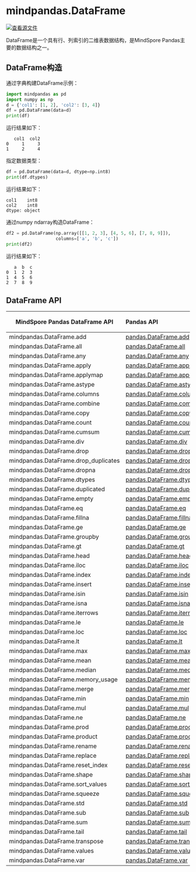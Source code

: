 # mindpandas.DataFrame

[![查看源文件](https://mindspore-website.obs.cn-north-4.myhuaweicloud.com/website-images/master/resource/_static/logo_source.png)](https://gitee.com/mindspore/docs/blob/master/docs/mindpandas/docs/source_zh_cn/mindpandas.DataFrame.md)&nbsp;&nbsp;

DataFrame是一个具有行、列索引的二维表数据结构，是MindSpore Pandas主要的数据结构之一。

## DataFrame构造

通过字典构建DataFrame示例：

```python
import mindpandas as pd
import numpy as np
d = {'col1': [1, 2], 'col2': [3, 4]}
df = pd.DataFrame(data=d)
print(df)
```

运行结果如下：

```text
   col1  col2
0     1     3
1     2     4
```

指定数据类型：

```python
df = pd.DataFrame(data=d, dtype=np.int8)
print(df.dtypes)
```

运行结果如下：

```text
col1    int8
col2    int8
dtype: object
```

通过numpy ndarray构造DataFrame：

```python
df2 = pd.DataFrame(np.array([[1, 2, 3], [4, 5, 6], [7, 8, 9]]),
                   columns=['a', 'b', 'c'])
print(df2)
```

运行结果如下：

```text
   a  b  c
0  1  2  3
1  4  5  6
2  7  8  9
```

## DataFrame API

| MindSpore Pandas DataFrame API             | Pandas API                                                                                                                                                                    | 支持平台 |
|--------------------------------------|:------------------------------------------------------------------------------------------------------------------------------------------------------------------------------|---------------------|
| mindpandas.DataFrame.add             | [pandas.DataFrame.add](https://pandas.pydata.org/pandas-docs/version/1.3.5/reference/api/pandas.DataFrame.add.html#pandas.DataFrame.add)                                      | CPU                 |
| mindpandas.DataFrame.all             | [pandas.DataFrame.all](https://pandas.pydata.org/pandas-docs/version/1.3.5/reference/api/pandas.DataFrame.all.html#pandas.DataFrame.all)                                      | CPU                 |
| mindpandas.DataFrame.any             | [pandas.DataFrame.any](https://pandas.pydata.org/pandas-docs/version/1.3.5/reference/api/pandas.DataFrame.any.html#pandas.DataFrame.any)                                      | CPU                 |
| mindpandas.DataFrame.apply           | [pandas.DataFrame.apply](https://pandas.pydata.org/pandas-docs/version/1.3.5/reference/api/pandas.DataFrame.apply.html#pandas.DataFrame.apply)                                | CPU                 |
| mindpandas.DataFrame.applymap        | [pandas.DataFrame.applymap](https://pandas.pydata.org/pandas-docs/version/1.3.5/reference/api/pandas.DataFrame.applymap.html#pandas.DataFrame.applymap)                       | CPU                 |
| mindpandas.DataFrame.astype          | [pandas.DataFrame.astype](https://pandas.pydata.org/pandas-docs/version/1.3.5/reference/api/pandas.DataFrame.astype.html#pandas.DataFrame.astype)                             | CPU                 |
| mindpandas.DataFrame.columns         | [pandas.DataFrame.columns](https://pandas.pydata.org/pandas-docs/version/1.3.5/reference/api/pandas.DataFrame.columns.html#pandas.DataFrame.columns)                          | CPU                 |
| mindpandas.DataFrame.combine         | [pandas.DataFrame.combine](https://pandas.pydata.org/pandas-docs/version/1.3.5/reference/api/pandas.DataFrame.combine.html#pandas.DataFrame.combine)                          | CPU                 |
| mindpandas.DataFrame.copy            | [pandas.DataFrame.copy](https://pandas.pydata.org/pandas-docs/version/1.3.5/reference/api/pandas.DataFrame.copy.html#pandas.DataFrame.copy)                                   | CPU                 |
| mindpandas.DataFrame.count           | [pandas.DataFrame.count](https://pandas.pydata.org/pandas-docs/version/1.3.5/reference/api/pandas.DataFrame.count.html#pandas.DataFrame.count)                                | CPU                 |
| mindpandas.DataFrame.cumsum          | [pandas.DataFrame.cumsum](https://pandas.pydata.org/pandas-docs/version/1.3.5/reference/api/pandas.DataFrame.cumsum.html#pandas.DataFrame.cumsum)                             | CPU                 |
| mindpandas.DataFrame.div             | [pandas.DataFrame.div](https://pandas.pydata.org/pandas-docs/version/1.3.5/reference/api/pandas.DataFrame.div.html#pandas.DataFrame.div)                                      | CPU                 |
| mindpandas.DataFrame.drop            | [pandas.DataFrame.drop](https://pandas.pydata.org/pandas-docs/version/1.3.5/reference/api/pandas.DataFrame.drop.html#pandas.DataFrame.drop)                                   | CPU                 |
| mindpandas.DataFrame.drop_duplicates | [pandas.DataFrame.drop_duplicates](https://pandas.pydata.org/pandas-docs/version/1.3.5/reference/api/pandas.DataFrame.drop_duplicates.html#pandas.DataFrame.drop_duplicates)  | CPU                 |
| mindpandas.DataFrame.dropna          | [pandas.DataFrame.dropna](https://pandas.pydata.org/pandas-docs/version/1.3.5/reference/api/pandas.DataFrame.dropna.html#pandas.DataFrame.dropna)                             | CPU                 |
| mindpandas.DataFrame.dtypes          | [pandas.DataFrame.dtypes](https://pandas.pydata.org/pandas-docs/version/1.3.5/reference/api/pandas.DataFrame.dtypes.html#pandas.DataFrame.dtypes)                             | CPU                 |
| mindpandas.DataFrame.duplicated      | [pandas.DataFrame.duplicated](https://pandas.pydata.org/pandas-docs/version/1.3.5/reference/api/pandas.DataFrame.duplicated.html#pandas.DataFrame.duplicated)                 | CPU                 |
| mindpandas.DataFrame.empty           | [pandas.DataFrame.empty](https://pandas.pydata.org/pandas-docs/version/1.3.5/reference/api/pandas.DataFrame.empty.html#pandas.DataFrame.empty)                                | CPU                 |
| mindpandas.DataFrame.eq              | [pandas.DataFrame.eq](https://pandas.pydata.org/pandas-docs/version/1.3.5/reference/api/pandas.DataFrame.eq.html#pandas.DataFrame.eq)                                         | CPU                 |
| mindpandas.DataFrame.fillna          | [pandas.DataFrame.fillna](https://pandas.pydata.org/pandas-docs/version/1.3.5/reference/api/pandas.DataFrame.fillna.html#pandas.DataFrame.fillna)                             | CPU                 |
| mindpandas.DataFrame.ge              | [pandas.DataFrame.ge](https://pandas.pydata.org/pandas-docs/version/1.3.5/reference/api/pandas.DataFrame.ge.html#pandas.DataFrame.ge)                                         | CPU                 |
| mindpandas.DataFrame.groupby         | [pandas.DataFrame.groupby](https://pandas.pydata.org/pandas-docs/version/1.3.5/reference/api/pandas.DataFrame.groupby.html#pandas.DataFrame.groupby)                          | CPU                 |
| mindpandas.DataFrame.gt              | [pandas.DataFrame.gt](https://pandas.pydata.org/pandas-docs/version/1.3.5/reference/api/pandas.DataFrame.gt.html#pandas.DataFrame.gt)                                         | CPU                 |
| mindpandas.DataFrame.head            | [pandas.DataFrame.head](https://pandas.pydata.org/pandas-docs/version/1.3.5/reference/api/pandas.DataFrame.head.html#pandas.DataFrame.head)                                   | CPU                 |
| mindpandas.DataFrame.iloc            | [pandas.DataFrame.iloc](https://pandas.pydata.org/pandas-docs/version/1.3.5/reference/api/pandas.DataFrame.iloc.html#pandas.DataFrame.iloc)                                   | CPU                 |
| mindpandas.DataFrame.index           | [pandas.DataFrame.index](https://pandas.pydata.org/pandas-docs/version/1.3.5/reference/api/pandas.DataFrame.index.html#pandas.DataFrame.index)                                | CPU                 |
| mindpandas.DataFrame.insert          | [pandas.DataFrame.insert](https://pandas.pydata.org/pandas-docs/version/1.3.5/reference/api/pandas.DataFrame.insert.html#pandas.DataFrame.insert)                             | CPU                 |
| mindpandas.DataFrame.isin            | [pandas.DataFrame.isin](https://pandas.pydata.org/pandas-docs/version/1.3.5/reference/api/pandas.DataFrame.isin.html#pandas.DataFrame.isin)                                   | CPU                 |
| mindpandas.DataFrame.isna            | [pandas.DataFrame.isna](https://pandas.pydata.org/pandas-docs/version/1.3.5/reference/api/pandas.DataFrame.isna.html#pandas.DataFrame.isna)                                   | CPU                 |
| mindpandas.DataFrame.iterrows        | [pandas.DataFrame.iterrows](https://pandas.pydata.org/pandas-docs/version/1.3.5/reference/api/pandas.DataFrame.iterrows.html#pandas.DataFrame.iterrows)                       | CPU                 |
| mindpandas.DataFrame.le              | [pandas.DataFrame.le](https://pandas.pydata.org/pandas-docs/version/1.3.5/reference/api/pandas.DataFrame.le.html#pandas.DataFrame.le)                                         | CPU                 |
| mindpandas.DataFrame.loc             | [pandas.DataFrame.loc](https://pandas.pydata.org/pandas-docs/version/1.3.5/reference/api/pandas.DataFrame.loc.html#pandas.DataFrame.loc)                                      | CPU                 |
| mindpandas.DataFrame.lt              | [pandas.DataFrame.lt](https://pandas.pydata.org/pandas-docs/version/1.3.5/reference/api/pandas.DataFrame.lt.html#pandas.DataFrame.lt)                                         | CPU                 |
| mindpandas.DataFrame.max             | [pandas.DataFrame.max](https://pandas.pydata.org/pandas-docs/version/1.3.5/reference/api/pandas.DataFrame.max.html#pandas.DataFrame.max)                                      | CPU                 |
| mindpandas.DataFrame.mean            | [pandas.DataFrame.mean](https://pandas.pydata.org/pandas-docs/version/1.3.5/reference/api/pandas.DataFrame.mean.html#pandas.DataFrame.mean)                                   | CPU                 |
| mindpandas.DataFrame.median          | [pandas.DataFrame.median](https://pandas.pydata.org/pandas-docs/version/1.3.5/reference/api/pandas.DataFrame.median.html#pandas.DataFrame.median)                             | CPU                 |
| mindpandas.DataFrame.memory_usage    | [pandas.DataFrame.memory_usage](https://pandas.pydata.org/pandas-docs/version/1.3.5/reference/api/pandas.DataFrame.memory_usage.html#pandas.DataFrame.memory_usage)           | CPU                 |
| mindpandas.DataFrame.merge           | [pandas.DataFrame.merge](https://pandas.pydata.org/pandas-docs/version/1.3.5/reference/api/pandas.DataFrame.merge.html#pandas.DataFrame.merge)                                | CPU                 |
| mindpandas.DataFrame.min             | [pandas.DataFrame.min](https://pandas.pydata.org/pandas-docs/version/1.3.5/reference/api/pandas.DataFrame.min.html#pandas.DataFrame.min)                                      | CPU                 |
| mindpandas.DataFrame.mul             | [pandas.DataFrame.mul](https://pandas.pydata.org/pandas-docs/version/1.3.5/reference/api/pandas.DataFrame.mul.html#pandas.DataFrame.mul)                                      | CPU                 |
| mindpandas.DataFrame.ne              | [pandas.DataFrame.ne](https://pandas.pydata.org/pandas-docs/version/1.3.5/reference/api/pandas.DataFrame.ne.html#pandas.DataFrame.ne)                                         | CPU                 |
| mindpandas.DataFrame.prod            | [pandas.DataFrame.prod](https://pandas.pydata.org/pandas-docs/version/1.3.5/reference/api/pandas.DataFrame.prod.html#pandas.DataFrame.prod)                                   | CPU                 |
| mindpandas.DataFrame.product         | [pandas.DataFrame.product](https://pandas.pydata.org/pandas-docs/version/1.3.5/reference/api/pandas.DataFrame.product.html#pandas.DataFrame.product)                          | CPU                 |
| mindpandas.DataFrame.rename          | [pandas.DataFrame.rename](https://pandas.pydata.org/pandas-docs/version/1.3.5/reference/api/pandas.DataFrame.rename.html#pandas.DataFrame.rename)                             | CPU                 |
| mindpandas.DataFrame.replace         | [pandas.DataFrame.replace](https://pandas.pydata.org/pandas-docs/version/1.3.5/reference/api/pandas.DataFrame.replace.html#pandas.DataFrame.replace)                          | CPU                 |
| mindpandas.DataFrame.reset_index     | [pandas.DataFrame.reset_index](https://pandas.pydata.org/pandas-docs/version/1.3.5/reference/api/pandas.DataFrame.reset_index.html#pandas.DataFrame.reset_index)              | CPU                 |
| mindpandas.DataFrame.shape           | [pandas.DataFrame.shape](https://pandas.pydata.org/pandas-docs/version/1.3.5/reference/api/pandas.DataFrame.shape.html#pandas.DataFrame.shape)                                | CPU                 |
| mindpandas.DataFrame.sort_values     | [pandas.DataFrame.sort_values](https://pandas.pydata.org/pandas-docs/version/1.3.5/reference/api/pandas.DataFrame.sort_values.html#pandas.DataFrame.sort_values)              | CPU                 |
| mindpandas.DataFrame.squeeze         | [pandas.DataFrame.squeeze](https://pandas.pydata.org/pandas-docs/version/1.3.5/reference/api/pandas.DataFrame.squeeze.html#pandas.DataFrame.squeeze)                          | CPU                 |
| mindpandas.DataFrame.std             | [pandas.DataFrame.std](https://pandas.pydata.org/pandas-docs/version/1.3.5/reference/api/pandas.DataFrame.std.html#pandas.DataFrame.std)                                      | CPU                 |
| mindpandas.DataFrame.sub             | [pandas.DataFrame.sub](https://pandas.pydata.org/pandas-docs/version/1.3.5/reference/api/pandas.DataFrame.sub.html#pandas.DataFrame.sub)                                      | CPU                 |
| mindpandas.DataFrame.sum             | [pandas.DataFrame.sum](https://pandas.pydata.org/pandas-docs/version/1.3.5/reference/api/pandas.DataFrame.sum.html#pandas.DataFrame.sum)                                      | CPU                 |
| mindpandas.DataFrame.tail            | [pandas.DataFrame.tail](https://pandas.pydata.org/pandas-docs/version/1.3.5/reference/api/pandas.DataFrame.tail.html#pandas.DataFrame.tail)                                   | CPU                 |
| mindpandas.DataFrame.transpose       | [pandas.DataFrame.transpose](https://pandas.pydata.org/pandas-docs/version/1.3.5/reference/api/pandas.DataFrame.transpose.html#pandas.DataFrame.transpose)                    | CPU                 |
| mindpandas.DataFrame.values          | [pandas.DataFrame.values](https://pandas.pydata.org/pandas-docs/version/1.3.5/reference/api/pandas.DataFrame.values.html#pandas.DataFrame.values)                             | CPU                 |
| mindpandas.DataFrame.var             | [pandas.DataFrame.var](https://pandas.pydata.org/pandas-docs/version/1.3.5/reference/api/pandas.DataFrame.var.html#pandas.DataFrame.var)                                      | CPU                 |
